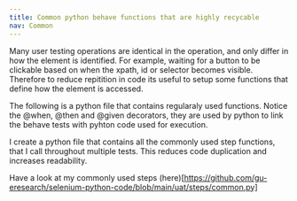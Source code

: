 ```yaml
---
title: Common python behave functions that are highly recycable
nav: Common
---
```


Many user testing operations are identical in the operation, and only differ in how the element is identified. For example, waiting for a button to be clickable based on when the xpath, id or selector becomes visible. Therefore to reduce repitition in code its useful to setup some functions that define how the element is accessed.

The following is a python file that contains regularaly used functions. Notice the @when, @then and @given decorators, they are used by python to link the behave tests with pyhton code used for execution.

I create a python file that contains all the commonly used step functions, that I call throughout multiple tests. This reduces code duplication and increases readability. 

Have a look at my commonly used steps (here)[https://github.com/gu-eresearch/selenium-python-code/blob/main/uat/steps/common.py]
